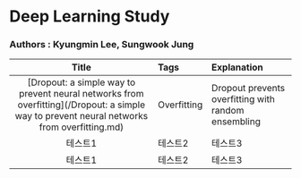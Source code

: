 # Deep Learning Study

### Authors : Kyungmin Lee, Sungwook Jung
|Title|Tags|Explanation|
|:------:|:---|:---|
|[Dropout: a simple way to prevent neural networks from overfitting](/Dropout: a simple way to prevent neural networks from overfitting.md)|Overfitting|Dropout prevents overfitting with random ensembling|
|테스트1|테스트2|테스트3|
|테스트1|테스트2|테스트3|
